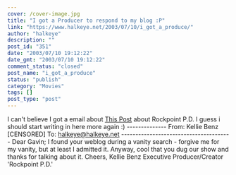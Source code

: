 ```yaml
---
cover: /cover-image.jpg
title: "I got a Producer to respond to my blog :P"
link: "https://www.halkeye.net/2003/07/10/i_got_a_produce/"
author: "halkeye"
description: ""
post_id: "351"
date: "2003/07/10 19:12:22"
date_gmt: "2003/07/10 19:12:22"
comment_status: "closed"
post_name: "i_got_a_produce"
status: "publish"
category: "Movies"
tags: []
post_type: "post"
---
```


I can't believe I got a email about [This Post](/2003/06/16/rockport_pd/) about Rockpoint P.D. I guess i should start writing in here more again :) \-------------- From: Kellie Benz [CENSORED] To: halkeye@halkeye.net \--------------------------------------- Dear Gavin; I found your weblog during a vanity search - forgive me for my vanity, but at least I admitted it. Anyway, cool that you dug our show and thanks for talking about it. Cheers, Kellie Benz Executive Producer/Creator 'Rockpoint P.D.'